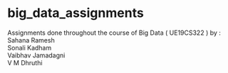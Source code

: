 # big_data_assignments
Assignments done throughout the course of Big Data ( UE19CS322 ) by :<br/>
Sahana Ramesh<br />
Sonali Kadham<br />
Vaibhav Jamadagni<br />
V M Dhruthi 
